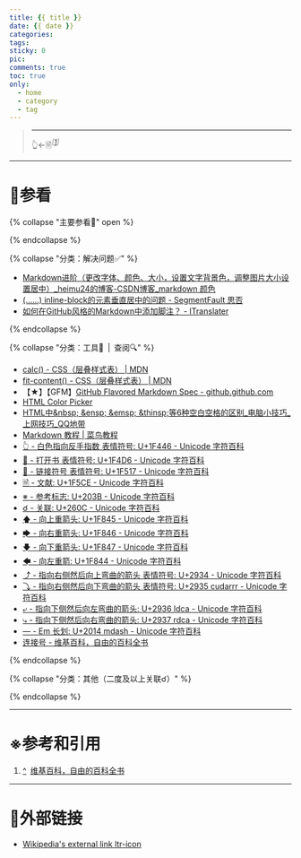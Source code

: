 ```yaml
---
title: {{ title }}
date: {{ date }}
categories:
tags:
sticky: 0
pic:
comments: true
toc: true
only:
  - home
  - category
  - tag
---
```


>
>
> <!-- more -->
>
> - - -
> 👆←🗎<sup id="cite_ref-1">*<font color="#808080">\[</font>[1](#cite_note-1)<font color="#808080">\]</font>*</sup>

---

# 📖参看

{% collapse "主要参看📖" open %}

{% endcollapse %}

{% collapse "分类：解决问题✅" %}

* [Markdown进阶（更改字体、颜色、大小，设置文字背景色，调整图片大小设置居中）_heimu24的博客-CSDN博客_markdown 颜色](https://blog.csdn.net/heimu24/article/details/81189700)
* [(……) inline-block的元素垂直居中的问题 - SegmentFault 思否](https://segmentfault.com/q/1010000019710978)
* [如何在GitHub风格的Markdown中添加脚注？ - ITranslater](https://www.itranslater.com/qa/details/2117469006360740864)

{% endcollapse %}

{% collapse "分类：工具🧰&ensp;|&ensp;查阅🔍" %}

* [calc() - CSS（层叠样式表） | MDN](https://developer.mozilla.org/zh-CN/docs/Web/CSS/calc())
* [fit-content() - CSS（层叠样式表） | MDN](https://developer.mozilla.org/zh-CN/docs/Web/CSS/fit-content)
* 【★】【GFM】[GitHub Flavored Markdown Spec - github.github.com](https://github.github.com/gfm/)
* [HTML Color Picker](https://www.w3schools.com/colors/colors_picker.asp)
* [HTML中\&nbsp; \&ensp; \&emsp; \&thinsp;等6种空白空格的区别_电脑小技巧_上网技巧_QQ地带](http://www.oicqzone.com/pc/2015083122336.html)
* [Markdown 教程 | 菜鸟教程](https://www.runoob.com/markdown/md-tutorial.html)
* [👆 - 白色指向反手指数 表情符号: U+1F446 - Unicode 字符百科](https://unicode-table.com/cn/1F446/)
* [📖 - 打开书 表情符号: U+1F4D6 - Unicode 字符百科](https://unicode-table.com/cn/1F4D6/)
* [🔗 - 链接符号 表情符号: U+1F517 - Unicode 字符百科](https://unicode-table.com/cn/1F517/)
* [🗎 - 文献: U+1F5CE - Unicode 字符百科](https://unicode-table.com/cn/1F5CE/)
* [※ - 参考标志: U+203B - Unicode 字符百科](https://unicode-table.com/cn/203B/)
* [☌ - 关联: U+260C - Unicode 字符百科](https://unicode-table.com/cn/260C/)
* [🡅 - 向上重箭头: U+1F845 - Unicode 字符百科](https://unicode-table.com/cn/1F845/)
* [🡆 - 向右重箭头: U+1F846 - Unicode 字符百科](https://unicode-table.com/cn/1F846/)
* [🡇 - 向下重箭头: U+1F847 - Unicode 字符百科](https://unicode-table.com/cn/1F847/)
* [🡄 - 向左重箭: U+1F844 - Unicode 字符百科](https://unicode-table.com/cn/1F844/)
* [⤴ - 指向右侧然后向上弯曲的箭头 表情符号: U+2934 - Unicode 字符百科](https://unicode-table.com/cn/2934/)
* [⤵ - 指向右侧然后向下弯曲的箭头 表情符号: U+2935 cudarrr - Unicode 字符百科](https://unicode-table.com/cn/2935/)
* [⤶ - 指向下侧然后向左弯曲的箭头: U+2936 ldca - Unicode 字符百科](https://unicode-table.com/cn/2936/)
* [⤷ - 指向下侧然后向右弯曲的箭头: U+2937 rdca - Unicode 字符百科](https://unicode-table.com/cn/2937/)
* [— - Em 长划: U+2014 mdash - Unicode 字符百科](https://unicode-table.com/cn/2014/)
* [连接号 - 维基百科，自由的百科全书](https://zh.wikipedia.org/wiki/%E8%BF%9E%E6%8E%A5%E5%8F%B7)

{% endcollapse %}

{% collapse "分类：其他（二度及以上关联☌）" %}

{% endcollapse %}

---

# ※参考和引用

1. <a id="cite_note-1" href="#cite_ref-1" aria-label="跳转" title="跳转">^</a>&ensp;[维基百科，自由的百科全书](https://zh.wikipedia.org/)

---

# 🔗外部链接

* [Wikipedia's external link ltr-icon][Wikipedia__external_link_ltr-icon]<div style="display:inline-block !important;vertical-align:top !important;width:12px !important;height:fit-content(100%);padding:0 !important;border:0 !important;margin:0 !important;"><img src="https://zh.wikipedia.org/w/skins/Vector/resources/skins.vector.styles/images/external-link-ltr-icon.svg?48e54" alt="" style="display:inline-block;vertical-align:top !important;width:12px;height:12px;border:0 !important;margin:0 !important;" /></div>

[Wikipedia__external_link_ltr-icon]: https://zh.wikipedia.org/w/skins/Vector/resources/skins.vector.styles/images/external-link-ltr-icon.svg?48e54
